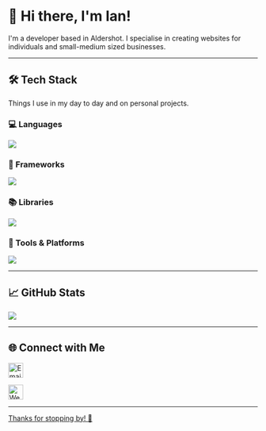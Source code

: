 # 👋 Hi there, I'm Ian!

I'm a developer based in Aldershot. I specialise in creating websites for individuals and small-medium sized businesses. 

---

## 🛠️ Tech Stack

Things I use in my day to day and on personal projects.

### 💻 Languages

<p align="left">
  <img src="https://skillicons.dev/icons?i=dotnet,cs,html,css,js,powershell,go,ts,py&perline=10" />
</p>

### 🧩 Frameworks

<p align="left">
  <img src="https://skillicons.dev/icons?i=nextjs,react,angular&perline=10" />
</p>

### 📚 Libraries

<p align="left">
  <img src="https://skillicons.dev/icons?i=bootstrap,jquery,tailwind,prisma&perline=10" />
</p>

### 🧰 Tools & Platforms

<p align="left">
  <img src="https://skillicons.dev/icons?i=rider,git,vscode,visualstudio,docker,kubernetes,terraform,github,ubuntu,linux,windows,nodejs,mongodb,postgres,mysql,redis,azure,aws,nginx,graphql,bun,yarn,npm,kafka&perline=12" />
</p>

---

## 📈 GitHub Stats

<p align="left">
  <img src="https://github-readme-stats.vercel.app/api?username=imoore&show_icons=true&theme=holi&hide=contribs" />
</p>

---

## 🌐 Connect with Me

<p align="left">
  <a href="mailto:hello@4ud.co.uk" title="Email"><img alt="Email" src="https://img.shields.io/badge/Gmail-EA4335?style=for-the-badge&logo=gmail&logoColor=white" height="30" align="center"/></a>
</p>

<p align="left">
  <a href="https://4ud.uk" title="Website"><img alt="Website" src="https://img.shields.io/badge/Website-073551?style=for-the-badge&logo=curl&logoColor=white" height="30" align="center">
</p>

---

Thanks for stopping by! 🚀